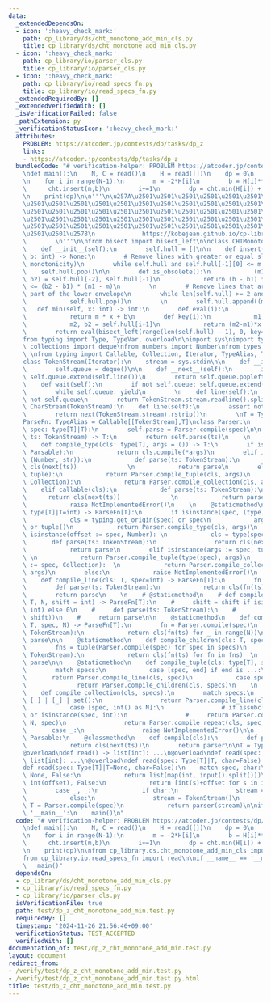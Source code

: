 ```yaml
---
data:
  _extendedDependsOn:
  - icon: ':heavy_check_mark:'
    path: cp_library/ds/cht_monotone_add_min_cls.py
    title: cp_library/ds/cht_monotone_add_min_cls.py
  - icon: ':heavy_check_mark:'
    path: cp_library/io/parser_cls.py
    title: cp_library/io/parser_cls.py
  - icon: ':heavy_check_mark:'
    path: cp_library/io/read_specs_fn.py
    title: cp_library/io/read_specs_fn.py
  _extendedRequiredBy: []
  _extendedVerifiedWith: []
  _isVerificationFailed: false
  _pathExtension: py
  _verificationStatusIcon: ':heavy_check_mark:'
  attributes:
    PROBLEM: https://atcoder.jp/contests/dp/tasks/dp_z
    links:
    - https://atcoder.jp/contests/dp/tasks/dp_z
  bundledCode: "# verification-helper: PROBLEM https://atcoder.jp/contests/dp/tasks/dp_z\n\
    \ndef main():\n    N, C = read()\n    H = read([])\n    dp = 0\n    cht = CHTMonotoneAddMin()\n\
    \n    for i in range(N-1):\n        m = -2*H[i]\n        b = H[i]**2 + dp\n  \
    \      cht.insert(m,b)\n        i+=1\n        dp = cht.min(H[i]) + H[i]**2 + C\n\
    \n    print(dp)\n\n'''\n\u257A\u2501\u2501\u2501\u2501\u2501\u2501\u2501\u2501\
    \u2501\u2501\u2501\u2501\u2501\u2501\u2501\u2501\u2501\u2501\u2501\u2501\u2501\
    \u2501\u2501\u2501\u2501\u2501\u2501\u2501\u2501\u2501\u2501\u2501\u2501\u2501\
    \u2501\u2501\u2501\u2501\u2501\u2501\u2501\u2501\u2501\u2501\u2501\u2501\u2501\
    \u2501\u2501\u2501\u2501\u2501\u2501\u2501\u2501\u2501\u2501\u2501\u2501\u2501\
    \u2501\u2501\u2578\n             https://kobejean.github.io/cp-library       \
    \        \n'''\n\nfrom bisect import bisect_left\n\nclass CHTMonotoneAddMin:\n\
    \    def __init__(self):\n        self.hull = []\n\n    def insert(self, m: int,\
    \ b: int) -> None:\n        # Remove lines with greater or equal slopes (maintaining\
    \ monotonicity)\n        while self.hull and self.hull[-1][0] <= m:\n        \
    \    self.hull.pop()\n\n        def is_obsolete():\n            (m1, b1), (m2,\
    \ b2) = self.hull[-2], self.hull[-1]\n            return (b - b1) * (m1 - m2)\
    \ <= (b2 - b1) * (m1 - m)\n        \n        # Remove lines that are no longer\
    \ part of the lower envelope\n        while len(self.hull) >= 2 and is_obsolete():\n\
    \            self.hull.pop()\n        \n        self.hull.append((m, b))\n\n \
    \   def min(self, x: int) -> int:\n        def eval(i):\n            m, b = self.hull[i]\n\
    \            return m * x + b\n        def key(i):\n            m1, b1 = self.hull[i]\n\
    \            m2, b2 = self.hull[i+1]\n            return (m2-m1)*x + (b2-b1)\n\
    \        return eval(bisect_left(range(len(self.hull) - 1), 0, key=key))\n\n\n\
    from typing import Type, TypeVar, overload\n\nimport sys\nimport typing\nfrom\
    \ collections import deque\nfrom numbers import Number\nfrom types import GenericAlias\
    \ \nfrom typing import Callable, Collection, Iterator, TypeAlias, TypeVar\n\n\
    class TokenStream(Iterator):\n    stream = sys.stdin\n\n    def __init__(self):\n\
    \        self.queue = deque()\n\n    def __next__(self):\n        if not self.queue:\
    \ self.queue.extend(self.line())\n        return self.queue.popleft()\n    \n\
    \    def wait(self):\n        if not self.queue: self.queue.extend(self.line())\n\
    \        while self.queue: yield\n        \n    def line(self):\n        assert\
    \ not self.queue\n        return TokenStream.stream.readline().split()\n\nclass\
    \ CharStream(TokenStream):\n    def line(self):\n        assert not self.queue\n\
    \        return next(TokenStream.stream).rstrip()\n        \nT = TypeVar('T')\n\
    ParseFn: TypeAlias = Callable[[TokenStream],T]\nclass Parser:\n    def __init__(self,\
    \ spec: type[T]|T):\n        self.parse = Parser.compile(spec)\n\n    def __call__(self,\
    \ ts: TokenStream) -> T:\n        return self.parse(ts)\n    \n    @staticmethod\n\
    \    def compile_type(cls: type[T], args = ()) -> T:\n        if issubclass(cls,\
    \ Parsable):\n            return cls.compile(*args)\n        elif issubclass(cls,\
    \ (Number, str)):\n            def parse(ts: TokenStream):\n                return\
    \ cls(next(ts))              \n            return parse\n        elif issubclass(cls,\
    \ tuple):\n            return Parser.compile_tuple(cls, args)\n        elif issubclass(cls,\
    \ Collection):\n            return Parser.compile_collection(cls, args)\n    \
    \    elif callable(cls):\n            def parse(ts: TokenStream):\n          \
    \      return cls(next(ts))              \n            return parse\n        else:\n\
    \            raise NotImplementedError()\n    \n    @staticmethod\n    def compile(spec:\
    \ type[T]|T=int) -> ParseFn[T]:\n        if isinstance(spec, (type, GenericAlias)):\n\
    \            cls = typing.get_origin(spec) or spec\n            args = typing.get_args(spec)\
    \ or tuple()\n            return Parser.compile_type(cls, args)\n        elif\
    \ isinstance(offset := spec, Number): \n            cls = type(spec)  \n     \
    \       def parse(ts: TokenStream):\n                return cls(next(ts)) + offset\n\
    \            return parse\n        elif isinstance(args := spec, tuple):     \
    \ \n            return Parser.compile_tuple(type(spec), args)\n        elif isinstance(args\
    \ := spec, Collection):  \n            return Parser.compile_collection(type(spec),\
    \ args)\n        else:\n            raise NotImplementedError()\n    \n    @staticmethod\n\
    \    def compile_line(cls: T, spec=int) -> ParseFn[T]:\n        fn = Parser.compile(spec)\n\
    \        def parse(ts: TokenStream):\n            return cls(fn(ts) for _ in ts.wait())\n\
    \        return parse\n    \n    # @staticmethod\n    # def compile_n_ints(cls:\
    \ T, N, shift = int) -> ParseFn[T]:\n    #     shift = shift if isinstance(shift,\
    \ int) else 0\n    #     def parse(ts: TokenStream):\n    #         return cls(ts.n_ints(N,\
    \ shift))\n    #     return parse\n\n    @staticmethod\n    def compile_repeat(cls:\
    \ T, spec, N) -> ParseFn[T]:\n        fn = Parser.compile(spec)\n        def parse(ts:\
    \ TokenStream):\n            return cls(fn(ts) for _ in range(N))\n        return\
    \ parse\n\n    @staticmethod\n    def compile_children(cls: T, specs) -> ParseFn[T]:\n\
    \        fns = tuple(Parser.compile(spec) for spec in specs)\n        def parse(ts:\
    \ TokenStream):\n            return cls(fn(ts) for fn in fns)  \n        return\
    \ parse\n\n    @staticmethod\n    def compile_tuple(cls: type[T], specs) -> ParseFn[T]:\n\
    \        match specs:\n            case [spec, end] if end is ...:\n         \
    \       return Parser.compile_line(cls, spec)\n            case specs:   \n  \
    \              return Parser.compile_children(cls, specs)\n    \n    @staticmethod\n\
    \    def compile_collection(cls, specs):\n        match specs:\n            case\
    \ [ ] | [_] | set():\n                return Parser.compile_line(cls, *specs)\n\
    \            case [spec, int() as N]:\n                # if issubclass(spec, int)\
    \ or isinstance(spec, int):\n                #     return Parser.compile_n_ints(cls,\
    \ N, spec)\n                return Parser.compile_repeat(cls, spec, N)\n     \
    \       case _:\n                raise NotImplementedError()\n\n        \nclass\
    \ Parsable:\n    @classmethod\n    def compile(cls):\n        def parser(ts: TokenStream):\n\
    \            return cls(next(ts))\n        return parser\n\nT = TypeVar('T')\n\
    @overload\ndef read() -> list[int]: ...\n@overload\ndef read(spec: int|None) ->\
    \ list[int]: ...\n@overload\ndef read(spec: Type[T]|T, char=False) -> T: ...\n\
    def read(spec: Type[T]|T=None, char=False):\n    match spec, char:\n        case\
    \ None, False:\n            return list(map(int, input().split()))\n        case\
    \ int(offset), False:\n            return [int(s)+offset for s in input().split()]\n\
    \        case _, _:\n            if char:\n                stream = CharStream()\n\
    \            else:\n                stream = TokenStream()\n            parser:\
    \ T = Parser.compile(spec)\n            return parser(stream)\n\nif __name__ ==\
    \ '__main__':\n    main()\n"
  code: "# verification-helper: PROBLEM https://atcoder.jp/contests/dp/tasks/dp_z\n\
    \ndef main():\n    N, C = read()\n    H = read([])\n    dp = 0\n    cht = CHTMonotoneAddMin()\n\
    \n    for i in range(N-1):\n        m = -2*H[i]\n        b = H[i]**2 + dp\n  \
    \      cht.insert(m,b)\n        i+=1\n        dp = cht.min(H[i]) + H[i]**2 + C\n\
    \n    print(dp)\n\nfrom cp_library.ds.cht_monotone_add_min_cls import CHTMonotoneAddMin\n\
    from cp_library.io.read_specs_fn import read\n\nif __name__ == '__main__':\n \
    \   main()"
  dependsOn:
  - cp_library/ds/cht_monotone_add_min_cls.py
  - cp_library/io/read_specs_fn.py
  - cp_library/io/parser_cls.py
  isVerificationFile: true
  path: test/dp_z_cht_monotone_add_min.test.py
  requiredBy: []
  timestamp: '2024-11-26 21:56:46+09:00'
  verificationStatus: TEST_ACCEPTED
  verifiedWith: []
documentation_of: test/dp_z_cht_monotone_add_min.test.py
layout: document
redirect_from:
- /verify/test/dp_z_cht_monotone_add_min.test.py
- /verify/test/dp_z_cht_monotone_add_min.test.py.html
title: test/dp_z_cht_monotone_add_min.test.py
---
```

